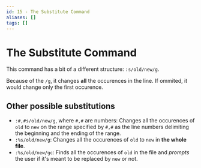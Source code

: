 ```yaml
---
id: 15 - The Substitute Command
aliases: []
tags: []
---
```


# The Substitute Command

This command has a bit of a different structure: `:s/old/new/g`. 

Because of the `/g`, it changes **all** the occurences in the line. If ommited, it would change only the first occurence.

## Other possible substitutions

- `:#,#s/old/new/g`, where `#,#` are numbers: Changes all the occurences of `old` to `new` on the range specified by `#,#` as the line numbers delimiting the beginning and the ending of the range.
- `:%s/old/new/g`: Changes all the occurences of `old` to `new` in **the whole file**.
- `:%s/old/new/gc`: Finds all the occurences of `old` in the file and *prompts* the user if it's meant to be replaced by `new` or not.
